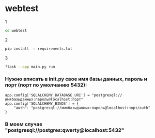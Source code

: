 # webtest

1
```bash
cd webtest
```
2
```bash
pip install -r requirements.txt
```
3
```bash
flask --app main.py run
```

### Нужно вписать в __init__.py свое имя базы данных, пароль и порт (порт по умолчанию 5432):
    app.config['SQLALCHEMY_DATABASE_URI'] = "postgresql://имябазыданных:пароль@localhost:порт"
    app.config['SQLALCHEMY_BINDS'] = {
        "auth": "postgresql://имябазыданных:пароль@localhost:порт/auth"
    }
### В моем случае "postgresql://postgres:qwerty@localhost:5432"
